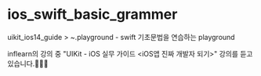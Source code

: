 # ios_swift_basic_grammer
uikit_ios14_guide > ~.playground - swift 기초문법을 연습하는 playground

inflearn의 강의 중 "UIKit - iOS 실무 가이드 <iOS앱 진짜 개발자 되기>" 강의를 듣고 있습니다.👩‍💻📱
